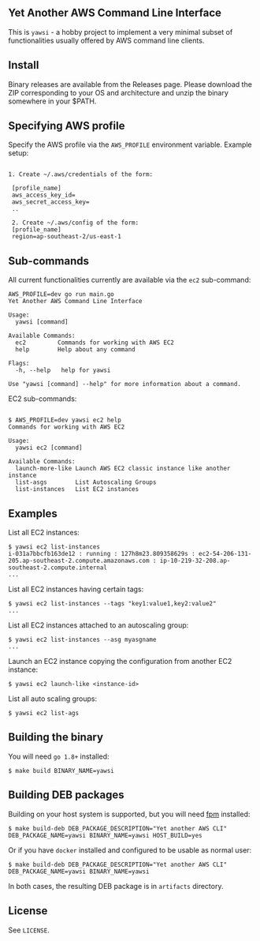 ## Yet Another AWS Command Line Interface

This is `yawsi` - a hobby project to implement a very minimal
subset of functionalities usually offered by AWS command line clients.

## Install

Binary releases are available from the Releases page. Please download the ZIP corresponding to your OS and architecture and unzip the binary somewhere in your $PATH.


## Specifying AWS profile

Specify the AWS profile via the `AWS_PROFILE` environment variable.
Example setup:

```

1. Create ~/.aws/credentials of the form:

 [profile_name]
 aws_access_key_id=
 aws_secret_access_key=
 ..

 2. Create ~/.aws/config of the form:
 [profile_name]
 region=ap-southeast-2/us-east-1

 ```

## Sub-commands

All current functionalities currently are available via the `ec2` sub-command:

```
AWS_PROFILE=dev go run main.go
Yet Another AWS Command Line Interface

Usage:
  yawsi [command]

Available Commands:
  ec2         Commands for working with AWS EC2
  help        Help about any command

Flags:
  -h, --help   help for yawsi

Use "yawsi [command] --help" for more information about a command.
```

EC2 sub-commands:

```

$ AWS_PROFILE=dev yawsi ec2 help
Commands for working with AWS EC2

Usage:
  yawsi ec2 [command]

Available Commands:
  launch-more-like Launch AWS EC2 classic instance like another instance
  list-asgs        List Autoscaling Groups
  list-instances   List EC2 instances

```

## Examples

List all EC2 instances:

```
$ yawsi ec2 list-instances
i-031a7bbcfb163de12 : running : 127h8m23.809358629s : ec2-54-206-131-205.ap-southeast-2.compute.amazonaws.com : ip-10-219-32-208.ap-southeast-2.compute.internal
...

```

List all EC2 instances having certain tags:

```
$ yawsi ec2 list-instances --tags "key1:value1,key2:value2"
...
```

List all EC2 instances attached to an autoscaling group:

```
$ yawsi ec2 list-instances --asg myasgname
...
```

Launch an EC2 instance copying the configuration from another
EC2 instance:

```
$ yawsi ec2 launch-like <instance-id>
```


List all auto scaling groups:

```
$ yawsi ec2 list-ags
```
## Building the binary

You will need `go 1.8+` installed:

```
$ make build BINARY_NAME=yawsi
```

## Building DEB packages

Building on your host system is supported, but you will need
[fpm](https://github.com/jordansissel/fpm) installed:

```
$ make build-deb DEB_PACKAGE_DESCRIPTION="Yet another AWS CLI" DEB_PACKAGE_NAME=yawsi BINARY_NAME=yawsi HOST_BUILD=yes
```

Or if you have `docker` installed and configured to be usable as 
normal user:

```
$ make build-deb DEB_PACKAGE_DESCRIPTION="Yet another AWS CLI" DEB_PACKAGE_NAME=yawsi BINARY_NAME=yawsi 
```

In both cases, the resulting DEB package is in `artifacts` directory.

## License

See `LICENSE`.



